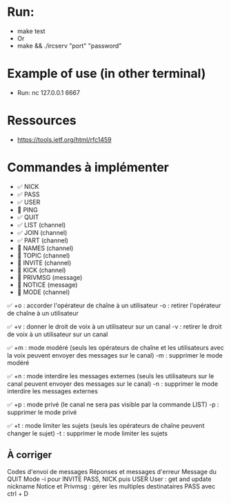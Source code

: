 # Run:
- make test
- Or
- make && ./ircserv "port" "password"

# Example of use (in other terminal)
- Run: nc 127.0.0.1 6667

# Ressources
- https://tools.ietf.org/html/rfc1459

# Commandes à implémenter
- ✅ NICK
- ✅ PASS
- ✅ USER
- 🚧 PING
- ✅ QUIT
- ✅ LIST          (channel)
- ✅ JOIN          (channel)
- ✅ PART          (channel)
- 🚧 NAMES         (channel)
- 🚧 TOPIC         (channel)
- 🚧 INVITE        (channel)
- 🚧 KICK          (channel)
- 🚧 PRIVMSG       (message)
- 🚧 NOTICE        (message)
- 🚧 MODE          (channel)

✅ <!-- class Chanel  -->
+o : accorder l'opérateur de chaîne à un utilisateur
-o : retirer l'opérateur de chaîne à un utilisateur

✅ <!-- class Chanel  -->
+v : donner le droit de voix à un utilisateur sur un canal
-v : retirer le droit de voix à un utilisateur sur un canal

✅ <!-- PRIVMSG NOTICE cmd -->
+m : mode modéré (seuls les opérateurs de chaîne et les utilisateurs avec la voix peuvent envoyer des messages sur le canal)
-m : supprimer le mode modéré

✅ <!-- PRIVMSG NOTICE cmd -->
+n : mode interdire les messages externes (seuls les utilisateurs sur le canal peuvent envoyer des messages sur le canal)
-n : supprimer le mode interdire les messages externes

✅ <!-- LIST cmd -->
+p : mode privé (le canal ne sera pas visible par la commande LIST)
-p : supprimer le mode privé

✅ <!-- TOPIC cmd -->
+t : mode limiter les sujets (seuls les opérateurs de chaîne peuvent changer le sujet)
-t : supprimer le mode limiter les sujets



## À corriger

Codes d'envoi de messages
Réponses et messages d'erreur
Message du QUIT
Mode -i pour INVITE
PASS, NICK puis USER
User : get and update nickname
Notice et Privmsg : gérer les multiples destinataires
PASS avec ctrl + D